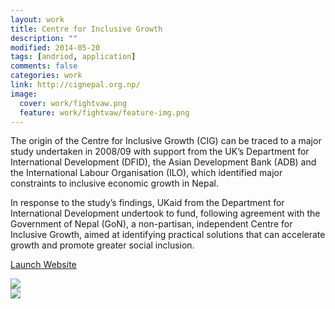 ```yaml
---
layout: work
title: Centre for Inclusive Growth 
description: ""
modified: 2014-05-20
tags: [andriod, application]
comments: false
categories: work
link: http://cignepal.org.np/
image:
  cover: work/fightvaw.png
  feature: work/fightvaw/feature-img.png
---
```


<div class="layout work-description">
<p>The origin of the Centre for Inclusive Growth (CIG) can be traced to a major study undertaken in 2008/09 with support from the UK’s Department for International Development (DFID), the Asian Development Bank (ADB) and the International Labour Organisation (ILO), which identified major constraints to inclusive economic growth in Nepal.</p> 

<p>In response to the study’s findings, UKaid from the Department for International Development undertook to fund, following agreement with the Government of Nepal (GoN), a non-partisan, independent Centre for Inclusive Growth, aimed at identifying practical solutions that can accelerate growth and promote greater social inclusion. </p>

<a href="{{ page.link }}" target="_blank" class="button work-btn launch-btn"><span class="see-work"> Launch Website</span><span class="progress"></span></a>
</div>
<div class="screenshot-wrapper">
<div class="layout inner-screenshot">
<div class="screenshot">
<img src="{{ site.url }}/images/work/fightvaw/fightvawimg-1.png"/> 
</div>
<div class="screenshot">
<img src="{{ site.url }}/images/work/fightvaw/fightvawimg-2.png"/> 
</div>
</div>
</div>

<!--

## What They said

> Lorem ipsum dolor sit amet, consectetur adipisicing elit, sed do eiusmod tempor incididunt ut labore et dolore magna aliqua. Ut enim ad minim veniam, quis nostrud exercitation ullamco laboris nisi ut aliquip ex ea commodo consequat.


<div class="screenshot-wrapper">
<div class="layout inner-screenshot">
<div class="screenshot">
<img src="{{ site.url }}/images/work/fightvaw/fightvawimg-3.png"/> 
</div>
<div class="screenshot">
<img src="{{ site.url }}/images/work/fightvaw/fightvawimg-4.png"/> 
</div>
</div>
</div>


## What They said

Lorem ipsum dolor sit amet, consectetur adipisicing elit, sed do eiusmod tempor incididunt ut labore et dolore magna aliqua. Ut enim ad minim veniam, quis nostrud exercitation ullamco laboris nisi ut aliquip ex ea commodo consequat.

Lorem ipsum dolor sit amet, consectetur adipisicing elit, sed do eiusmod tempor incididunt ut labore et dolore magna aliqua. Ut enim ad minim veniam, quis nostrud exercitation ullamco laboris nisi ut aliquip ex ea commodo consequat.
-->

